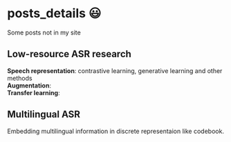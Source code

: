 # posts_details :smiley:
Some posts not in my site  

## Low-resource ASR research
**Speech representation**: contrastive learning, generative learning and other methods  
**Augmentation**:  
**Transfer learning**:  

## Multilingual ASR
Embedding multilingual information in discrete representaion like codebook.

